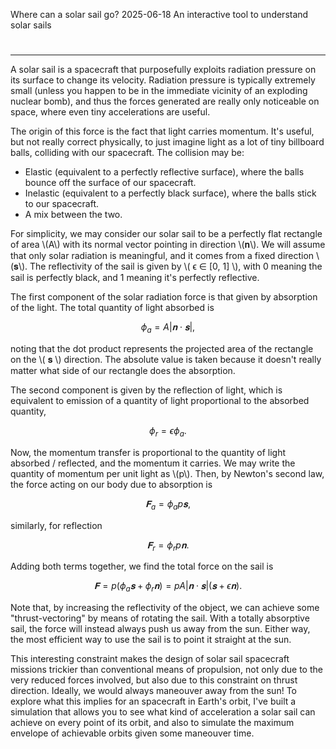 Where can a solar sail go?
2025-06-18
An interactive tool to understand solar sails
#
<script type="importmap">
	{
		"imports": {
			"three": "https://cdn.jsdelivr.net/npm/three@0.177.0/build/three.module.js",
            "three/addons/": "https://cdn.jsdelivr.net/npm/three@0.177.0/examples/jsm/"
		}
	}
</script>
<script src="https://cdn.jsdelivr.net/npm/lil-gui@0.20"></script>
#
---

A solar sail is a spacecraft that purposefully exploits radiation pressure on its surface to change its velocity. Radiation pressure is typically extremely small (unless you happen to be in the immediate vicinity of an exploding nuclear bomb), and thus the forces generated are really only noticeable on space, where even tiny accelerations are useful.

The origin of this force is the fact that light carries momentum. It's useful, but not really correct physically, to just imagine light as a lot of tiny billboard balls, colliding with our spacecraft. The collision may be:

- Elastic (equivalent to a perfectly reflective surface), where the balls bounce off the surface of our spacecraft.
- Inelastic (equivalent to a perfectly black surface), where the balls stick to our spacecraft.
- A mix between the two.

For simplicity, we may consider our solar sail to be a perfectly flat rectangle of area \\(A\\) with its normal vector pointing in direction \\(𝐧\\). We will assume that only solar radiation is meaningful, and it comes from a fixed direction \\(𝐬\\). The reflectivity of the sail is given by \\( ϵ ∈ [0, 1] \\), with 0 meaning the sail is perfectly black, and 1 meaning it's perfectly reflective.

The first component of the solar radiation force is that given by absorption of the light. The total quantity of light absorbed is 

$$
    ϕ_a = A |𝐧 ⋅𝐬|, 
$$

noting that the dot product represents the projected area of the rectangle on the \\( 𝐬 \\) direction. The absolute value is taken because it doesn't really matter what side of our rectangle does the absorption.

The second component is given by the reflection of light, which is equivalent to emission of a quantity of light proportional to the absorbed quantity,   

$$
    ϕ_r = ϵ ϕ_a.
$$

Now, the momentum transfer is proportional to the quantity of light absorbed / reflected, and the momentum it carries. We may write the quantity of momentum per unit light as \\(p\\). Then, by Newton's second law, the force acting on our body due to absorption is

$$
    𝐅_a = ϕ_a p 𝐬,
$$

similarly, for reflection

$$
    𝐅_r = ϕ_r p 𝐧.
$$

Adding both terms together, we find the total force on the sail is

$$
    𝐅 = p (ϕ_a 𝐬 + ϕ_r 𝐧) = p A |𝐧 ⋅ 𝐬| (𝐬 + ϵ 𝐧).
$$

Note that, by increasing the reflectivity of the object, we can achieve some "thrust-vectoring" by means of rotating the sail. With a totally absorptive sail, the force will instead always push us away from the sun. Either way, the most efficient way to use the sail is to point it straight at the sun.

This interesting constraint makes the design of solar sail spacecraft missions trickier than conventional means of propulsion, not only due to the very reduced forces involved, but also due to this constraint on thrust direction. Ideally, we would always maneouver away from the sun! To explore what this implies for an spacecraft in Earth's orbit, I've built a simulation that allows you to see what kind of acceleration a solar sail can achieve on every point of its orbit, and also to simulate the maximum envelope of achievable orbits given some maneouver time.

<p id="canvas-cont" style="position: relative; width: 100%; height: 500px;">
<canvas id="c" style="width:100%"></canvas>
</p>

<script type="module" src="/external/solar-sail.js"></script>

